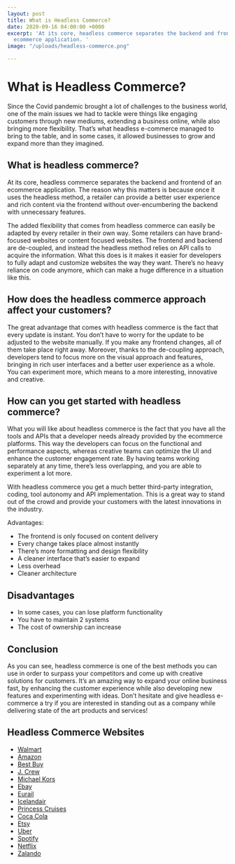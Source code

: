 ```yaml
---
layout: post
title: What is Headless Commerce?
date: 2020-09-16 04:00:00 +0000
excerpt: 'At its core, headless commerce separates the backend and frontend of an
  ecommerce application. '
image: "/uploads/headless-commerce.png"

---
```

# What is Headless Commerce?

Since the Covid pandemic brought a lot of challenges to the business world, one of the main issues we had to tackle were things like engaging customers through new mediums, extending a business online, while also bringing more flexibility. That’s what headless e-commerce managed to bring to the table, and in some cases, it allowed businesses to grow and expand more than they imagined.

## What is headless commerce?

At its core, headless commerce separates the backend and frontend of an ecommerce application. The reason why this matters is because once it uses the headless method, a retailer can provide a better user experience and rich content via the frontend without over-encumbering the backend with unnecessary features.

The added flexibility that comes from headless commerce can easily be adapted by every retailer in their own way. Some retailers can have brand-focused websites or content focused websites. The frontend and backend are de-coupled, and instead the headless method relies on API calls to acquire the information. What this does is it makes it easier for developers to fully adapt and customize websites the way they want. There’s no heavy reliance on code anymore, which can make a huge difference in a situation like this.

## How does the headless commerce approach affect your customers?

The great advantage that comes with headless commerce is the fact that every update is instant. You don’t have to worry for the update to be adjusted to the website manually. If you make any frontend changes, all of them take place right away. Moreover, thanks to the de-coupling approach, developers tend to focus more on the visual approach and features, bringing in rich user interfaces and a better user experience as a whole. You can experiment more, which means to a more interesting, innovative and creative.

## How can you get started with headless commerce?

What you will like about headless commerce is the fact that you have all the tools and APIs that a developer needs already provided by the ecommerce platforms. This way the developers can focus on the functional and performance aspects, whereas creative teams can optimize the UI and enhance the customer engagement rate. By having teams working separately at any time, there’s less overlapping, and you are able to experiment a lot more.

With headless commerce you get a much better third-party integration, coding, tool autonomy and API implementation. This is a great way to stand out of the crowd and provide your customers with the latest innovations in the industry.

Advantages:

* The frontend is only focused on content delivery
* Every change takes place almost instantly
* There’s more formatting and design flexibility
* A cleaner interface that’s easier to expand
* Less overhead
* Cleaner architecture

## Disadvantages

* In some cases, you can lose platform functionality
* You have to maintain 2 systems
* The cost of ownership can increase

## Conclusion

As you can see, headless commerce is one of the best methods you can use in order to surpass your competitors and come up with creative solutions for customers. It’s an amazing way to expand your online business fast, by enhancing the customer experience while also developing new features and experimenting with ideas. Don’t hesitate and give headless e-commerce a try if you are interested in standing out as a company while delivering state of the art products and services!

## Headless Commerce Websites

* [Walmart](https://www.walmart.com "Walmart")
* [Amazon](https://www.amazon.com "Amazon")
* [Best Buy](https://www.bestbuy.com "Best Buy")
* [J. Crew](https://www.jcrew.com "J.Crew")
* [Michael Kors](https://www.michaelkors.com "Michael Kors")
* [Ebay](https://www.ebay.com "Ebay")
* [Eurail](https://www.eurail.com "Eurail")
* [Icelandair](https://www.icelandair.com "Icelandair")
* [Princess Cruises](https://www.princess.com "Princess Cruises")
* [Coca Cola](https://www.coca-cola.com "Coca Cola")
* [Etsy](https://www.etsy.com "Etsy")
* [Uber](https://www.uber.com "Uber")
* [Spotify](https://www.spotify.com "Spotify")
* [Netflix](https://www.netflix.com "Netflix")
* [Zalando](https://www.zalando.co.uk "Zalando")
